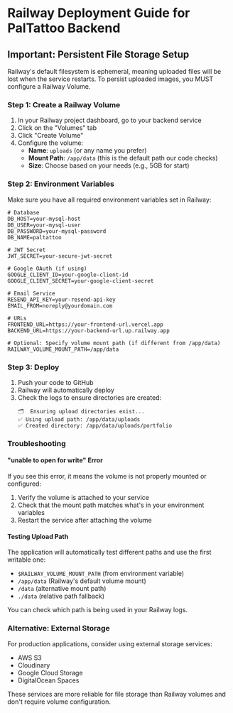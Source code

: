 # Railway Deployment Guide for PalTattoo Backend

## Important: Persistent File Storage Setup

Railway's default filesystem is ephemeral, meaning uploaded files will be lost when the service restarts. To persist uploaded images, you MUST configure a Railway Volume.

### Step 1: Create a Railway Volume

1. In your Railway project dashboard, go to your backend service
2. Click on the "Volumes" tab
3. Click "Create Volume"
4. Configure the volume:
   - **Name**: `uploads` (or any name you prefer)
   - **Mount Path**: `/app/data` (this is the default path our code checks)
   - **Size**: Choose based on your needs (e.g., 5GB for start)

### Step 2: Environment Variables

Make sure you have all required environment variables set in Railway:

```env
# Database
DB_HOST=your-mysql-host
DB_USER=your-mysql-user
DB_PASSWORD=your-mysql-password
DB_NAME=paltattoo

# JWT Secret
JWT_SECRET=your-secure-jwt-secret

# Google OAuth (if using)
GOOGLE_CLIENT_ID=your-google-client-id
GOOGLE_CLIENT_SECRET=your-google-client-secret

# Email Service
RESEND_API_KEY=your-resend-api-key
EMAIL_FROM=noreply@yourdomain.com

# URLs
FRONTEND_URL=https://your-frontend-url.vercel.app
BACKEND_URL=https://your-backend-url.up.railway.app

# Optional: Specify volume mount path (if different from /app/data)
RAILWAY_VOLUME_MOUNT_PATH=/app/data
```

### Step 3: Deploy

1. Push your code to GitHub
2. Railway will automatically deploy
3. Check the logs to ensure directories are created:
   ```
   🗂️  Ensuring upload directories exist...
   ✅ Using upload path: /app/data/uploads
   ✅ Created directory: /app/data/uploads/portfolio
   ```

### Troubleshooting

#### "unable to open for write" Error

If you see this error, it means the volume is not properly mounted or configured:

1. Verify the volume is attached to your service
2. Check that the mount path matches what's in your environment variables
3. Restart the service after attaching the volume

#### Testing Upload Path

The application will automatically test different paths and use the first writable one:
- `$RAILWAY_VOLUME_MOUNT_PATH` (from environment variable)
- `/app/data` (Railway's default volume mount)
- `/data` (alternative mount path)
- `./data` (relative path fallback)

You can check which path is being used in your Railway logs.

### Alternative: External Storage

For production applications, consider using external storage services:
- AWS S3
- Cloudinary
- Google Cloud Storage
- DigitalOcean Spaces

These services are more reliable for file storage than Railway volumes and don't require volume configuration.